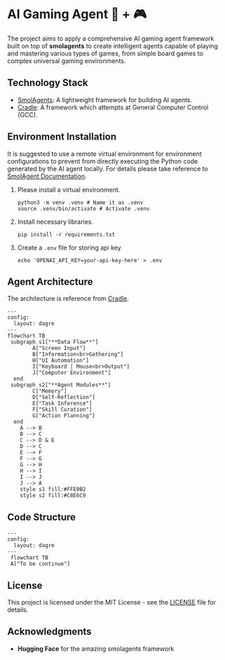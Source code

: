 # AI Gaming Agent 🤖 + 🎮

The project aims to apply a comprehensive AI gaming agent framework built on top of **smolagents** to create intelligent agents capable of playing and mastering various types of games, from simple board games to complex universal gaming environments.

## Technology Stack

- [SmolAgents](https://github.com/huggingface/smolagents): A lightweight framework for building AI agents.
- [Cradle](https://github.com/BAAI-Agents/Cradle): A framework which attempts at General Computer Control (GCC).

## Environment Installation

It is suggested to use a remote virtual environment for environment configurations to prevent from directly executing the Python code generated by the AI agent locally. For details please take reference to [SmolAgent Documentation](https://huggingface.co/docs/smolagents/index).

1. Please install a virtual environment.

   ```
   python3 -m venv .venv # Name it as .venv
   source .venv/bin/activate # Activate .venv
   ```

2. Install necessary libraries.

   ```
   pip install -r requirements.txt
   ```

3. Create a `.env` file for storing api key
   ```
   echo 'OPENAI_API_KEY=your-api-key-here' > .env
   ```

## Agent Architecture

The architecture is reference from [Cradle](https://github.com/BAAI-Agents/Cradle).

```mermaid
---
config:
  layout: dagre
---
flowchart TB
 subgraph s1["**Data Flow**"]
        A["Screen Input"]
        B["Information<br>Gathering"]
        H["UI Automation"]
        I["Keyboard | Mouse<br>Output"]
        J["Computer Environment"]
  end
 subgraph s2["**Agent Modules**"]
        C["Memory"]
        D["Self-Reflection"]
        E["Task Inference"]
        F["Skill Curation"]
        G["Action Planning"]
  end
    A --> B
    B --> C
    C --> D & E
    D --> C
    E --> F
    F --> G
    G --> H
    H --> I
    I --> J
    J --> A
    style s1 fill:#FFE0B2
    style s2 fill:#C8E6C9
```

## Code Structure

```mermaid
---
config:
  layout: dagre
---
 flowchart TB
 A["To be continue"]
```

## License

This project is licensed under the MIT License - see the [LICENSE](LICENSE) file for details.

## Acknowledgments

- **Hugging Face** for the amazing smolagents framework
